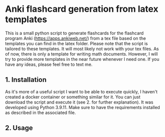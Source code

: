 # Anki flashcard generation from latex templates

This is a small python script to generate flashcards for the flashcard program Anki (https://apps.ankiweb.net/) from a tex file based on the templates you can find in the latex folder. 
Please note that the script is tailored to these templates. It will most likely not work with your tex files.
As of now, there is only a template for writing math documents. However, I will try to provide more templates in the near future whenever I need one. If you have any ideas, please feel free to text me.

## 1. Installation
As it's more of a useful script I want to be able to execute quickly, I haven't created a docker container or something similar for it. You can just download the script and execute it (see 2. for further explanation).
It was developed using Python 3.9.11. Make sure to have the requirements installed as described in the associated file.

## 2. Usage
